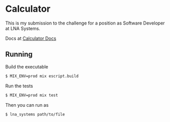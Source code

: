 # Calculator

This is my submission to the challenge for a position as Software Developer at LNA Systems.

Docs at [Calculator Docs](https://thiagoboeker.github.io/lna-systems-elixir-challenge/Calculator.html)

## Running

Build the executable

```bash
$ MIX_ENV=prod mix escript.build
```

Run the tests

```bash
$ MIX_ENV=prod mix test
```

Then you can run as

```bash
$ lna_systems path/to/file
```